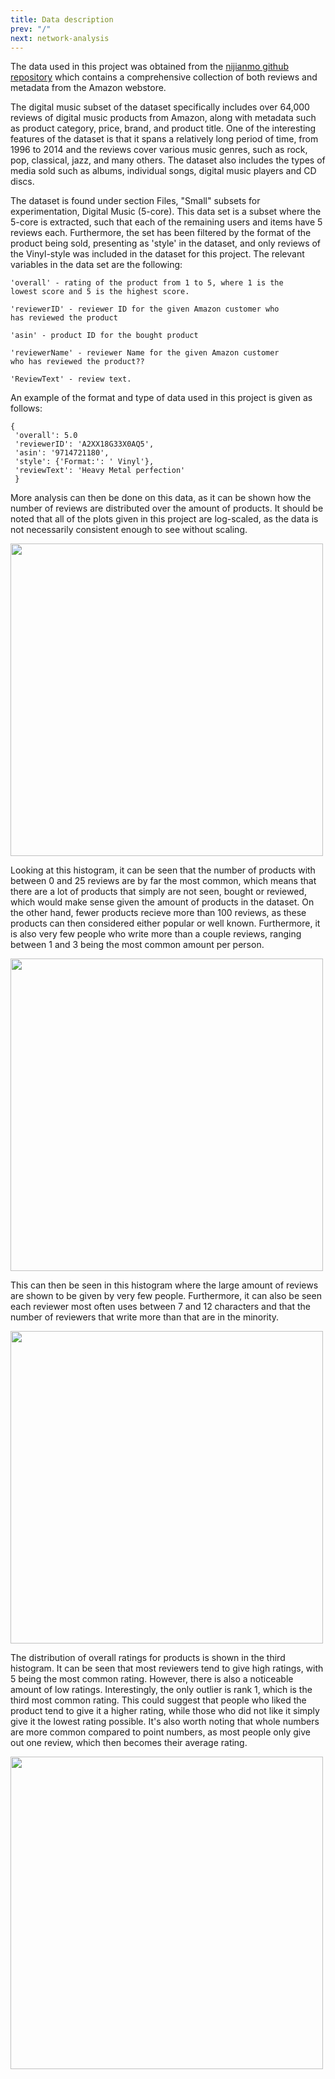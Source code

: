 ```yaml
---
title: Data description
prev: "/"
next: network-analysis
---
```




<!-- > Nulla in justo hendrerit, tincidunt mauris et, porta est. Donec in leo vitae est ultrices dapibus id nec tortor. Maecenas ut ipsum eu nisl cursus facilisis scelerisque eu ex. Aliquam euismod elementum libero, at vehicula ipsum.

Nam commodo lorem quis tortor euismod, ut ultrices orci aliquet. Sed eget dui nec sem ullamcorper convallis id nec ante. Aliquam ultricies a massa quis semper. Donec suscipit augue ut sagittis hendrerit. Aliquam erat volutpat. Proin aliquet maximus nibh, id aliquet justo maximus at. Sed accumsan ante id aliquam pellentesque. 

![](/images/dtu-logo.png)

Aliquam nec hendrerit quam. Suspendisse maximus eros sollicitudin, accumsan turpis eu, blandit nulla. Nunc lorem elit, molestie at libero gravida, placerat consectetur ante. Sed tincidunt viverra tellus a vehicula.


1. Lorem ipsum dolor sit amet
1. Lorem ipsum dolor sit amet
1. Lorem ipsum dolor sit amet

Lorem ipsum dolor sit amet, consectetur adipiscing elit. Nam blandit lobortis turpis. Praesent porttitor, turpis eu posuere molestie, sem dolor scelerisque sapien, eu aliquet ante felis ac metus. Pellentesque semper ultricies urna. Aenean auctor, turpis ut convallis ultrices, eros tellus bibendum risus, eu varius velit ante et diam. 

* Lorem ipsum dolor sit amet
* Lorem ipsum dolor sit amet
* Lorem ipsum dolor sit amet

In suscipit lorem orci, eu placerat nibh dignissim ut. Nullam consequat nisl dui, in ornare risus porttitor sed. Integer vitae nibh semper purus ultrices rutrum. Pellentesque non diam ornare, imperdiet elit a, tempus lacus. Suspendisse viverra euismod dapibus.

Suspendisse non tellus faucibus, dapibus leo at, elementum magna. Fusce quis ante ex. In non ex eleifend, luctus risus quis, dapibus velit. Nulla facilisi. Integer iaculis arcu at fermentum varius. Donec auctor dolor non dolor pulvinar luctus. Mauris vestibulum lacinia nisl, a dictum erat molestie sed. Vivamus vel blandit turpis, nec sollicitudin massa. Nunc velit eros, tristique elementum congue eget, auctor dictum tellus. 

Quisque iaculis, sem quis imperdiet faucibus, nunc lorem feugiat purus, vestibulum condimentum turpis turpis ut ante. Donec vestibulum lectus ut ullamcorper condimentum. Curabitur fermentum nulla vitae arcu sollicitudin pulvinar.

<img src="/images/dtu-logo.png" width="200" />

Vestibulum ante ipsum primis in faucibus orci luctus et ultrices posuere cubilia curae; Suspendisse eu tellus ut erat porttitor luctus. Vivamus aliquam auctor massa, in auctor orci. Ut quis enim ut lorem consectetur blandit dictum eu mauris.

-->

<!-- 
Total # of reviews = 27359
Total # of products = 12192

-->

The data used in this project was obtained from the [nijianmo github repository](https://nijianmo.github.io/amazon/index.html) which contains a comprehensive collection of both reviews and metadata from the Amazon webstore.

The digital music subset of the dataset specifically includes over 64,000 reviews of digital music products from Amazon, along with metadata such as product category, price, brand, and product title. One of the interesting features of the dataset is that it spans a relatively long period of time, from 1996 to 2014 and the reviews cover various music genres, such as rock, pop, classical, jazz, and many others. The dataset also includes the types of media sold such as albums, individual songs, digital music players and CD discs.

<!--
The reviews in the digital music subset are in the form of text, and they are written by Amazon customers who have purchased and used the digital music products. Each review includes a star rating (from 1 to 5), a summary of the customer's opinion of the product, and a more detailed review of the product's features and performance -->

The dataset is found under section Files, "Small" subsets for experimentation, Digital Music (5-core). This data set is a subset where the 5-core is extracted, such that each of the remaining users and items have 5 reviews each. Furthermore, the set has been filtered by the format of the product being sold, presenting as 'style' in the dataset, and only reviews of the Vinyl-style was included in the dataset for this project. The relevant variables in the data set are the following:

```
'overall' - rating of the product from 1 to 5, where 1 is the 
lowest score and 5 is the highest score.

'reviewerID' - reviewer ID for the given Amazon customer who 
has reviewed the product

'asin' - product ID for the bought product

'reviewerName' - reviewer Name for the given Amazon customer 
who has reviewed the product??

'ReviewText' - review text.
```

<!--
The data has also been filtered as to not have a too large network with little assosiation between large parts. The data has been filtered by the format of the product being sold. 

<li>Audio CD</li>
<ul> 
    <li>Nodes: 205,046</li>
    <li> Links: 28,777,240 </li>
</ul>

<li>Vinyl</li>
<ul> 
    <li>Nodes: 16,033</li>
    <li> Links: 250,213 </li>
</ul>

<li>DVD</li>
<ul> 
    <li>Nodes: 850</li>
    <li> Links: 39,756 </li>
</ul>

<li>Audio Casettes</li>
<ul> 
    <li>Nodes: 306</li>
    <li> Links: 805 </li>
</ul>
-->


An example of the format and type of data used in this project is given as follows:


```
{ 
 'overall': 5.0
 'reviewerID': 'A2XX18G33X0AQ5', 
 'asin': '9714721180', 
 'style': {'Format:': ' Vinyl'}, 
 'reviewText': 'Heavy Metal perfection'
 }

```

More analysis can then be done on this data, as it can be shown how the number of reviews are distributed over the amount of products. It should be noted that all of the plots given in this project are log-scaled, as the data is not necessarily consistent enough to see without scaling. 

<img src="/images/dist_rev.png" width="500" />

Looking at this histogram, it can be seen that the number of products with between 0 and 25 reviews are by far the most common, which means that there are a lot of products that simply are not seen, bought or reviewed, which would make sense given the amount of products in the dataset. On the other hand, fewer products recieve more than 100 reviews, as these products can then considered either popular or well known. Furthermore, it is also very few people who write more than a couple reviews, ranging between 1 and 3 being the most common amount per person.

<img src="/images/dist_revPer.png" width="500" />

This can then be seen in this histogram where the large amount of reviews are shown to be given by very few people. Furthermore, it can also be seen each reviewer most often uses between 7 and 12 characters and that the number of reviewers that write more than that are in the minority. 

<img src="/images/dist_lenRev.png" width="500" />

The distribution of overall ratings for products is shown in the third histogram. It can be seen that most reviewers tend to give high ratings, with 5 being the most common rating. However, there is also a noticeable amount of low ratings. Interestingly, the only outlier is rank 1, which is the third most common rating. This could suggest that people who liked the product tend to give it a higher rating, while those who did not like it simply give it the lowest rating possible. It's also worth noting that whole numbers are more common compared to point numbers, as most people only give out one review, which then becomes their average rating.

<img src="/images/dist_avrPer.png" width="500" />
